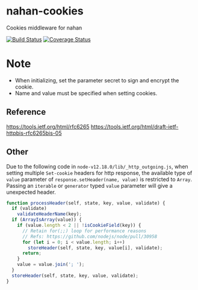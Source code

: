 # nahan-cookies

Cookies middleware for nahan

[![Build Status][travis-ci-image]][travis-ci-url]
[![Coverage Status][coveralls-image]][coveralls-url]

[travis-ci-image]: https://travis-ci.org/LabMemNo003/nahan-cookies.svg?branch=master
[travis-ci-url]: https://travis-ci.org/LabMemNo003/nahan-cookies
[coveralls-image]: https://coveralls.io/repos/github/LabMemNo003/nahan-cookies/badge.svg?branch=master
[coveralls-url]: https://coveralls.io/github/LabMemNo003/nahan-cookies?branch=master

# Note

- When initializing, set the parameter secret to sign and encrypt the cookie.
- Name and value must be specified when setting cookies.

## Reference

https://tools.ietf.org/html/rfc6265
https://tools.ietf.org/html/draft-ietf-httpbis-rfc6265bis-05

## Other

Due to the following code in `node-v12.18.0/lib/_http_outgoing.js`, when setting multiple `Set-cookie` headers for http response, the available type of `value` parameter of `response.setHeader(name, value)` is restricted to `Array`. Passing an `iterable` or `generator` typed `value` parameter will give a unexpected header.

``` javascript
function processHeader(self, state, key, value, validate) {
  if (validate)
    validateHeaderName(key);
  if (ArrayIsArray(value)) {
    if (value.length < 2 || !isCookieField(key)) {
      // Retain for(;;) loop for performance reasons
      // Refs: https://github.com/nodejs/node/pull/30958
      for (let i = 0; i < value.length; i++)
        storeHeader(self, state, key, value[i], validate);
      return;
    }
    value = value.join('; ');
  }
  storeHeader(self, state, key, value, validate);
}
```

